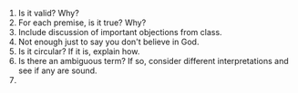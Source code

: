 1. Is it valid? Why?
2. For each premise, is it true? Why?
3. Include discussion of important objections from class.
4. Not enough just to say you don't believe in God.
5. Is it circular? If it is, explain how.
6. Is there an ambiguous term? If so, consider different interpretations and see if any are sound.
7. 
